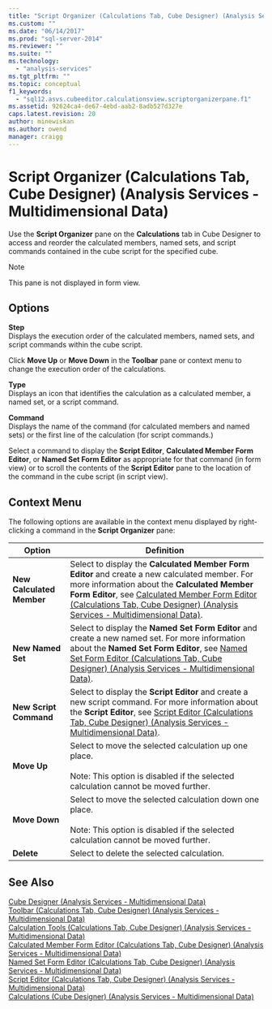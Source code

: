 ```yaml
---
title: "Script Organizer (Calculations Tab, Cube Designer) (Analysis Services - Multidimensional Data) | Microsoft Docs"
ms.custom: ""
ms.date: "06/14/2017"
ms.prod: "sql-server-2014"
ms.reviewer: ""
ms.suite: ""
ms.technology: 
  - "analysis-services"
ms.tgt_pltfrm: ""
ms.topic: conceptual
f1_keywords: 
  - "sql12.asvs.cubeeditor.calculationsview.scriptorganizerpane.f1"
ms.assetid: 92624ca4-de67-4ebd-aab2-8adb527d327e
caps.latest.revision: 20
author: minewiskan
ms.author: owend
manager: craigg
---
```

# Script Organizer (Calculations Tab, Cube Designer) (Analysis Services - Multidimensional Data)
  Use the **Script Organizer** pane on the **Calculations** tab in Cube Designer to access and reorder the calculated members, named sets, and script commands contained in the cube script for the specified cube.  
  
> [!NOTE]  
>  This pane is not displayed in form view.  
  
## Options  
 **Step**  
 Displays the execution order of the calculated members, named sets, and script commands within the cube script.  
  
 Click **Move Up** or **Move Down** in the **Toolbar** pane or context menu to change the execution order of the calculations.  
  
 **Type**  
 Displays an icon that identifies the calculation as a calculated member, a named set, or a script command.  
  
 **Command**  
 Displays the name of the command (for calculated members and named sets) or the first line of the calculation (for script commands.)  
  
 Select a command to display the **Script Editor**, **Calculated Member Form Editor**, or **Named Set Form Editor** as appropriate for that command (in form view) or to scroll the contents of the **Script Editor** pane to the location of the command in the cube script (in script view).  
  
## Context Menu  
 The following options are available in the context menu displayed by right-clicking a command in the **Script Organizer** pane:  
  
|Option|Definition|  
|------------|----------------|  
|**New Calculated Member**|Select to display the **Calculated Member Form Editor** and create a new calculated member. For more information about the **Calculated Member Form Editor**, see [Calculated Member Form Editor &#40;Calculations Tab, Cube Designer&#41; &#40;Analysis Services - Multidimensional Data&#41;](calculated-member-form-editor-cube-designer-analysis-services-multidimensional-data.md).|  
|**New Named Set**|Select to display the **Named Set Form Editor** and create a new named set. For more information about the **Named Set Form Editor**, see [Named Set Form Editor &#40;Calculations Tab, Cube Designer&#41; &#40;Analysis Services - Multidimensional Data&#41;](named-set-form-editor-cube-designer-analysis-services-multidimensional-data.md).|  
|**New Script Command**|Select to display the **Script Editor** and create a new script command. For more information about the **Script Editor**, see [Script Editor &#40;Calculations Tab, Cube Designer&#41; &#40;Analysis Services - Multidimensional Data&#41;](script-editor-calculations-cube-designer-analysis-services-multidimensional-data.md).|  
|**Move Up**|Select to move the selected calculation up one place.<br /><br /> Note: This option is disabled if the selected calculation cannot be moved further.|  
|**Move Down**|Select to move the selected calculation down one place.<br /><br /> Note: This option is disabled if the selected calculation cannot be moved further.|  
|**Delete**|Select to delete the selected calculation.|  
  
## See Also  
 [Cube Designer &#40;Analysis Services - Multidimensional Data&#41;](cube-designer-analysis-services-multidimensional-data.md)   
 [Toolbar &#40;Calculations Tab, Cube Designer&#41; &#40;Analysis Services - Multidimensional Data&#41;](toolbar-calculations-tab-cube-designer-analysis-services-multidimensional-data.md)   
 [Calculation Tools &#40;Calculations Tab, Cube Designer&#41; &#40;Analysis Services - Multidimensional Data&#41;](calculation-tools-cube-designer-analysis-services-multidimensional-data.md)   
 [Calculated Member Form Editor &#40;Calculations Tab, Cube Designer&#41; &#40;Analysis Services - Multidimensional Data&#41;](calculated-member-form-editor-cube-designer-analysis-services-multidimensional-data.md)   
 [Named Set Form Editor &#40;Calculations Tab, Cube Designer&#41; &#40;Analysis Services - Multidimensional Data&#41;](named-set-form-editor-cube-designer-analysis-services-multidimensional-data.md)   
 [Script Editor &#40;Calculations Tab, Cube Designer&#41; &#40;Analysis Services - Multidimensional Data&#41;](script-editor-calculations-cube-designer-analysis-services-multidimensional-data.md)   
 [Calculations &#40;Cube Designer&#41; &#40;Analysis Services - Multidimensional Data&#41;](calculations-cube-designer-analysis-services-multidimensional-data.md)  
  
  
